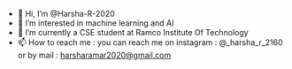 - 👋 Hi, I’m @Harsha-R-2020
- 👀 I’m interested in machine learning and AI
- 🌱 I’m currently a CSE student at Ramco Institute Of Technology
- 📫 How to reach me :
you can reach me on instagram : @_harsha_r_2160
or by mail : harsharamar2020@gmail.com

<!---
Harsha-R-2020/Harsha-R-2020 is a ✨ special ✨ repository because its `README.md` (this file) appears on your GitHub profile.
You can click the Preview link to take a look at your changes.
--->
